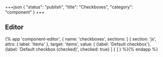 +++json
{
  "status": "publish",
  "title": "Checkboxes",
  "category": "component"
}
+++

## Editor

{%
  app 'component-editor', {
    name: 'checkboxes',
    sections: [
      {
        section: 'js',
        attrs: {
          label: 'Items'
        },
        target: 'items',
        value: [
          {label: 'Default checkbox'},
          {label: 'Default checkbox (checked)', checked: true}
        ]
      }
    ]
  }
%}{% endapp %}

